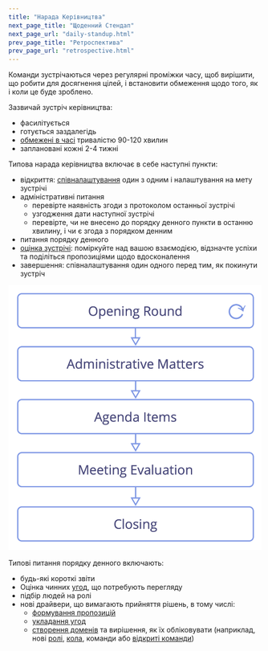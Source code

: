 ```yaml
---
title: "Нарада Керівництва"
next_page_title: "Щоденний Стендап"
next_page_url: "daily-standup.html"
prev_page_title: "Ретроспектива"
prev_page_url: "retrospective.html"
---
```



<div class="card summary"><div class="card-body">Команди зустрічаються через регулярні проміжки часу, щоб вирішити, що робити для досягнення цілей, і встановити обмеження щодо того, як і коли це буде зроблено.
</div></div>

Зазвичай зустріч керівництва:

-   фасилітується
-   готується заздалегідь
-   [обмежені в часі](timebox-activities.html) тривалістю 90-120 хвилин
-   заплановані кожні 2-4 тижні

Типова нарада керівництва включає в себе наступні пункти:

-   відкриття: [співналаштування](check-in.html) один з одним і налаштування на мету зустрічі
-   адміністративні питання
    -   перевірте наявність згоди з протоколом останньої зустрічі
    -   узгодження дати наступної зустрічі
    -   перевірте, чи не внесено до порядку денного пункти в останню хвилину, і чи є згода з порядком денним
-   питання порядку денного
-   [оцінка зустрічі](evaluate-meetings.html): поміркуйте над вашою взаємодією, відзначте успіхи та поділіться пропозиціями щодо вдосконалення
-   завершення: співналаштування один одного перед тим, як покинути зустріч

![Фази нарад керівництва](img/meetings/governance-meeting.png)

Типові питання порядку денного включають:

-   будь-які короткі звіти
-   Оцінка чинних <a href="glossary.html#entry-agreement" class="glossary-tooltip" data-toggle="tooltip" title="Угода: Узгоджений з інструкцією, процесом, протоколом або політикою, призначеним для керування потоком цінностей.">угод</a>, що потребують перегляду
-   підбір людей на ролі
-   нові драйвери, що вимагають прийняття рішень, в тому числі:
    -   [формування пропозицій](co-create-proposals.html)
    -   [укладання угод](consent-decision-making.html)
    -   [створення доменів](clarify-and-develop-domains.html) та вирішення, як їх обліковувати (наприклад, нові [ролі](role.html), [кола](circle.html), команди або [відкриті команди](open-team.html))


